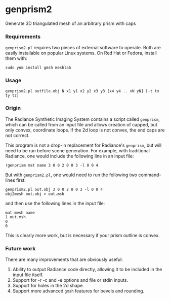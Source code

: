 # genprism2
Generate 3D triangulated mesh of an arbitrary prism with caps

### Requirements
`genprism2.pl` requires two pieces of external software to operate. Both are easily installable 
on popular Linux systems. On Red Hat or Fedora, install them with:

    sudo yum install gmsh meshlab

### Usage
    genprism2.pl outfile.obj N x1 y1 x2 y2 x3 y3 [x4 y4 .. xN yN] [-t tx ty tz]

### Origin
The Radiance Synthetic Imaging System contains a script called `genprism`, which can be
called from an input file and allows creation of capped, but only convex, coordinate loops.
If the 2d loop is not convex, the end caps are not correct.

This program is not a drop-in replacement for Radiance's `genprism`, but will need to be
run before scene generation. For example, with traditional Radiance, one would include the
following line in an input file:

    !genprism mat name 3 0 0 2 0 0 3 -l 0 0 4

But with `genprism2.pl`, one would need to run the following two command-lines first:

    genprism2.pl out.obj 3 0 0 2 0 0 3 -l 0 0 4
    obj2mesh out.obj > out.msh

and then use the following lines in the input file:

    mat mesh name
    1 out.msh
    0
    0

This is clearly more work, but is necessary if your prism outline is convex.

### Future work
There are many improvements that are obviously useful:

1) Ability to output Radiance code directly, allowing it to be included in the input file itself.
2) Support for -r -c and -e options and file or stdin inputs.
3) Support for holes in the 2d shape.
4) Support more advanced `gmsh` features for bevels and rounding.

